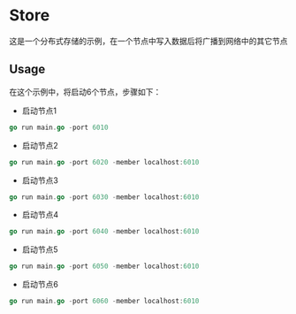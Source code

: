 # Store

这是一个分布式存储的示例，在一个节点中写入数据后将广播到网络中的其它节点

## Usage
在这个示例中，将启动6个节点，步骤如下：
* 启动节点1
```go
go run main.go -port 6010
```
* 启动节点2
```go
go run main.go -port 6020 -member localhost:6010
```
* 启动节点3
```go
go run main.go -port 6030 -member localhost:6010
```
* 启动节点4
```go
go run main.go -port 6040 -member localhost:6010
```
* 启动节点5
```go
go run main.go -port 6050 -member localhost:6010
```
* 启动节点6
```go
go run main.go -port 6060 -member localhost:6010
```

